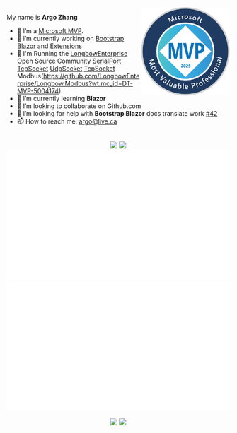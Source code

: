 <!--

### Hi there 👋

**ArgoZhang/ArgoZhang** is a ✨ _special_ ✨ repository because its `README.md` (this file) appears on your GitHub profile.

Here are some ideas to get you started:

- 🔭 I’m currently working on [Bootstrap Blazor](https://github.com/dotnetcore/BootstrapBlazor?wt.mc_id=DT-MVP-5004174)
- 🥰 I'm Running the [LongbowEnterprise](https://github.com/LongbowEnterprise?wt.mc_id=DT-MVP-5004174) Open Source Community
- 🌱 I’m currently learning Blazor
- 👯 I’m looking to collaborate on ...
- 🤔 I’m looking for help with **Bootstrap Blazor** docs translate work [Issue](https://github.com/dotnetcore/BootstrapBlazor/issues/42)
- 💬 Ask me about ...
- 📫 How to reach me: ...
- 😄 Pronouns: ...
- ⚡ Fun fact: ...
-->

<a href="https://mvp.microsoft.com/en-us/PublicProfile/5004174" target="_blank">
  <!--<img align="right" height="124px" src="https://github.com/ArgoZhang/ArgoZhang/blob/main/440px-Microsoft_MVP_banner.png?wt.mc_id=DT-MVP-5004174" />-->
  <img align="right" src="https://github.com/ArgoZhang/ArgoZhang/blob/main/2025-microsoft-most-valuable-professional-mvp.png" style="height: 200px;" />
</a>

My name is **Argo Zhang**

- 👤 I’m a [Microsoft MVP](https://mvp.microsoft.com/en-us/PublicProfile/5004174).
- 🔭 I’m currently working on [Bootstrap Blazor](https://github.com/dotnetcore/BootstrapBlazor?wt.mc_id=DT-MVP-5004174) and [Extensions](https://github.com/BootstrapBlazor/BootstrapBlazor.Extensions?wt.mc_id=DT-MVP-5004174)
- 🥰 I'm Running the [LongbowEnterprise](https://github.com/LongbowEnterprise?wt.mc_id=DT-MVP-5004174) Open Source Community [SerialPort](https://github.com/LongbowEnterprise/Longbow.SerialPorts?wt.mc_id=DT-MVP-5004174) [TcpSocket](https://github.com/LongbowEnterprise/Longbow.TcpSocket?wt.mc_id=DT-MVP-5004174) [UdpSocket](https://github.com/LongbowEnterprise/Longbow.UdpSocket?wt.mc_id=DT-MVP-5004174) [TcpSocket](https://github.com/LongbowEnterprise/Longbow.TcpSocket?wt.mc_id=DT-MVP-5004174) Modbus(https://github.com/LongbowEnterprise/Longbow.Modbus?wt.mc_id=DT-MVP-5004174)
- 🌱 I’m currently learning **Blazor**
- 👯 I’m looking to collaborate on Github.com
- 🤔 I’m looking for help with **Bootstrap Blazor** docs translate work [#42](https://github.com/dotnetcore/BootstrapBlazor/issues/42?wt.mc_id=DT-MVP-5004174)
- 📫 How to reach me: argo@live.ca

<br />
  
<div align="center">
  <img src="https://streak-stats.demolab.com?user=argozhang&theme=chartreuse-dark&border_radius=10&card_width=495" />
  <img src="https://github-readme-stats.vercel.app/api?username=argozhang&show_icons=true&count_private=true&include_all_commits=true&theme=chartreuse-dark&border_radius=10&card_width=495" />
  <br />
  
  <img src="https://github.com/ArgoZhang/github-stats/blob/master/generated/overview.svg" />
  <img src="https://github.com/ArgoZhang/github-stats/blob/master/generated/languages.svg" />
  <br />
  
  <a href="https://github.com/dotnetcore/BootstrapBlazor"><img src="https://github-readme-stats.vercel.app/api/pin/?username=dotnetcore&repo=BootstrapBlazor" /></a>
  <a href="https://github.com/ArgoZhang/BootstrapAdmin"><img src="https://github-readme-stats.vercel.app/api/pin/?username=ArgoZhang&repo=BootstrapAdmin" /></a>
  <br />

</div>
